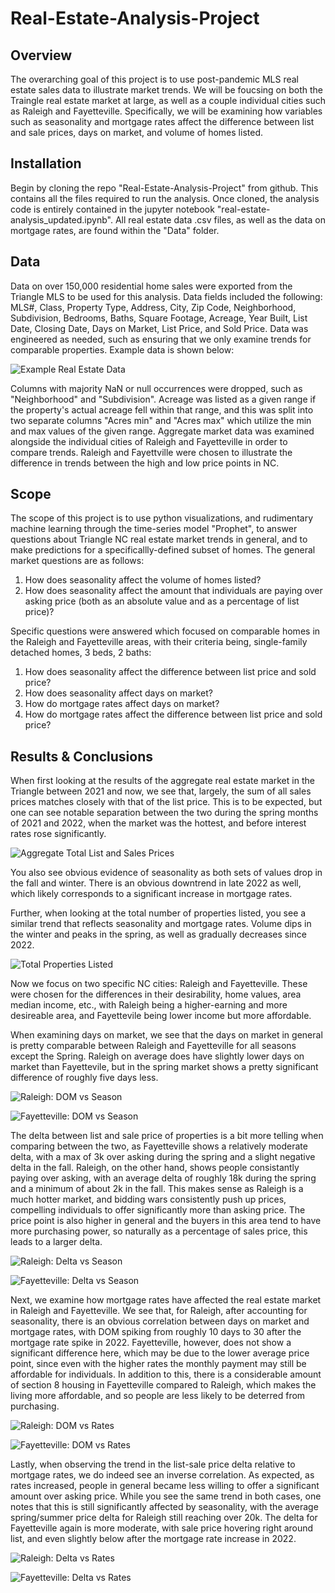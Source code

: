 # Real-Estate-Analysis-Project

## Overview
The overarching goal of this project is to use post-pandemic MLS real estate sales data to illustrate market trends. We will be foucsing on both the Traingle real estate market at large, as well as a couple individual cities such as Raleigh and Fayetteville. Specifically, we will be examining how variables such as seasonality and mortgage rates affect the difference between list and sale prices, days on market, and volume of homes listed.

## Installation
Begin by cloning the repo "Real-Estate-Analysis-Project" from github. This contains all the files required to run the analysis. Once cloned, the analysis code is entirely contained in the jupyter notebook "real-estate-analysis_updated.ipynb". All real estate data .csv files, as well as the data on mortgage rates, are found within the "Data" folder. 

## Data
Data on over 150,000 residential home sales were exported from the Triangle MLS to be used for this analysis. Data fields included the following: MLS#, Class, Property Type, Address, City, Zip Code, Neighborhood, Subdivision, Bedrooms, Baths, Square Footage, Acreage, Year Built, List Date, Closing Date, Days on Market, List Price, and Sold Price. Data was engineered as needed, such as ensuring that we only examine trends for comparable properties. Example data is shown below:

![Example Real Estate Data](Images/example_data.PNG)

Columns with majority NaN or null occurrences were dropped, such as "Neighborhood" and "Subdivision". Acreage was listed as a given range if the property's actual acreage fell within that range, and this was split into two separate columns "Acres min" and "Acres max" which utilize the min and max values of the given range. Aggregate market data was examined alongside the individual cities of Raleigh and Fayetteville in order to compare trends. Raleigh and Fayettville were chosen to illustrate the difference in trends between the high and low price points in NC.

## Scope
The scope of this project is to use python visualizations, and rudimentary machine learning through the time-series model "Prophet", to answer questions about Triangle NC real estate market trends in general, and to make predictions for a specificallly-defined subset of homes. The general market questions are as follows:
1. How does seasonality affect the volume of homes listed?
1. How does seasonality affect the amount that individuals are paying over asking price (both as an absolute value and as a percentage of list price)?

Specific questions were answered which focused on comparable homes in the Raleigh and Fayetteville areas, with their criteria being, single-family detached homes, 3 beds, 2 baths:
1. How does seasonality affect the difference between list price and sold price?
1. How does seasonality affect days on market?
1. How do mortgage rates affect days on market?
1. How do mortgage rates affect the difference between list price and sold price?

    
## Results & Conclusions
When first looking at the results of the aggregate real estate market in the Triangle between 2021 and now, we see that, largely, the sum of all sales prices matches closely with that of the list price. This is to be expected, but one can see notable separation between the two during the spring months of 2021 and 2022, when the market was the hottest, and before interest rates rose significantly.

![Aggregate Total List and Sales Prices](Images/agg_total_list_and_sales.PNG)

You also see obvious evidence of seasonality as both sets of values drop in the fall and winter. There is an obvious downtrend in late 2022 as well, which likely corresponds to a significant increase in mortgage rates.

Further, when looking at the total number of properties listed, you see a similar trend that reflects seasonality and mortgage rates. Volume dips in the winter and peaks in the spring, as well as gradually decreases since 2022.

![Total Properties Listed](Images/total_properties_listed.PNG)

Now we focus on two specific NC cities: Raleigh and Fayetteville. These were chosen for the differences in their desirability, home values, area median income, etc., with Raleigh being a higher-earning and more desireable area, and Fayettevile being lower income but more affordable. 

When examining days on market, we see that the days on market in general is pretty comparable between Raleigh and Fayetteville for all seasons except the Spring. Raleigh on average does have slightly lower days on market than Fayettevile, but in the spring market shows a pretty significant difference of roughly five days less.

![Raleigh: DOM vs Season](Images/raleigh_DOM_vs_season-2.PNG)

![Fayetteville: DOM vs Season](Images/fayetteville_DOM_vs_season-2.PNG)

The delta between list and sale price of properties is a bit more telling when comparing between the two, as Fayetteville shows a relatively moderate delta, with a max of 3k over asking during the spring and a slight negative delta in the fall. Raleigh, on the other hand, shows people consistantly paying over asking, with an average delta of roughly 18k during the spring and a minimum of about 2k in the fall. This makes sense as Raleigh is a much hotter market, and bidding wars consistently push up prices, compelling individuals to offer significantly more than asking price. The price point is also higher in general and the buyers in this area tend to have more purchasing power, so naturally as a percentage of sales price, this leads to a larger delta.

![Raleigh: Delta vs Season](Images/raleigh_delta_vs_season-2.PNG)

![Fayetteville: Delta vs Season](Images/fayetteville_delta_vs_season-2.PNG)

Next, we examine how mortgage rates have affected the real estate market in Raleigh and Fayetteville. We see that, for Raleigh, after accounting for seasonality, there is an obvious correlation between days on market and mortgage rates, with DOM spiking from roughly 10 days to 30 after the mortgage rate spike in 2022. Fayetteville, however, does not show a significant difference here, which may be due to the lower average price point, since even with the higher rates the monthly payment may still be affordable for individuals. In addition to this, there is a considerable amount of section 8 housing in Fayetteville compared to Raleigh, which makes the living more affordable, and so people are less likely to be deterred from purchasing.

![Raleigh: DOM vs Rates](Images/raleigh_DOM_vs_rates.PNG)

![Fayetteville: DOM vs Rates](Images/fayetteville_DOM_vs_rates.PNG)

Lastly, when observing the trend in the list-sale price delta relative to mortgage rates, we do indeed see an inverse correlation. As expected, as rates increased, people in general became less willing to offer a significant amount over asking price. While you see the same trend in both cases, one notes that this is still significantly affected by seasonality, with the average spring/summer price delta for Raleigh still reaching over 20k. The delta for Fayetteville again is more moderate, with sale price hovering right around list, and even slightly below after the mortgage rate increase in 2022.

![Raleigh: Delta vs Rates](Images/raleigh_delta_vs_rates.PNG)

![Fayetteville: Delta vs Rates](Images/fayetteville_delta_vs_rates.PNG)

